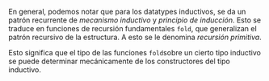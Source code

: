 
En general, podemos notar que para los datatypes inductivos, se da un patrón recurrente de _mecanismo inductivo_ y _principio de inducción_. Esto se traduce en funciones de recursión fundamentales `fold`, que generalizan el patrón recursivo de la estructura. A esto se le denomina _recursión primitiva_.

Esto significa que el tipo de las funciones `fold`sobre un cierto tipo inductivo se puede determinar mecánicamente de los constructores del tipo inductivo. 





